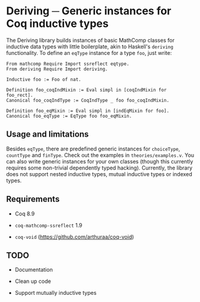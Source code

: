 # Deriving ─ Generic instances for Coq inductive types

The Deriving library builds instances of basic MathComp classes for inductive
data types with little boilerplate, akin to Haskell's `deriving` functionality.
To define an `eqType` instance for a type `foo`, just write:

    From mathcomp Require Import ssreflect eqtype.
    From deriving Require Import deriving.

    Inductive foo := Foo of nat.

    Definition foo_coqIndMixin := Eval simpl in [coqIndMixin for foo_rect].
    Canonical foo_coqIndType := CoqIndType _ foo foo_coqIndMixin.

    Definition foo_eqMixin := Eval simpl in [indEqMixin for foo].
    Canonical foo_eqType := EqType foo foo_eqMixin.

## Usage and limitations

Besides `eqType`, there are predefined generic instances for `choiceType`,
`countType` and `finType`.  Check out the examples in `theories/examples.v`.
You can also write generic instances for your own classes (though this currently
requires some non-trivial dependently typed hacking).  Currently, the library
does not support nested inductive types, mutual inductive types or indexed
types.

## Requirements

- Coq 8.9

- `coq-mathcomp-ssreflect` 1.9

- `coq-void` (https://github.com/arthuraa/coq-void)

## TODO

- Documentation

- Clean up code

- Support mutually inductive types
